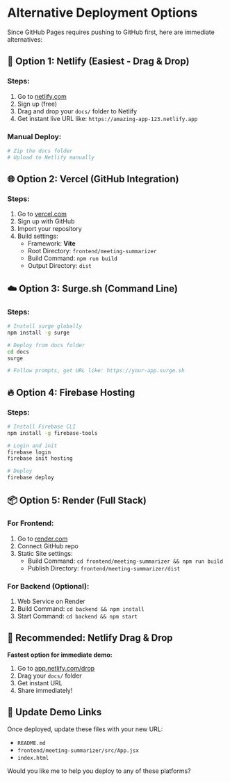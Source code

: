 # Alternative Deployment Options

Since GitHub Pages requires pushing to GitHub first, here are immediate alternatives:

## 🚀 Option 1: Netlify (Easiest - Drag & Drop)

### Steps:
1. Go to [netlify.com](https://netlify.com)
2. Sign up (free)
3. Drag and drop your `docs/` folder to Netlify
4. Get instant live URL like: `https://amazing-app-123.netlify.app`

### Manual Deploy:
```bash
# Zip the docs folder
# Upload to Netlify manually
```

## 🌐 Option 2: Vercel (GitHub Integration)

### Steps:
1. Go to [vercel.com](https://vercel.com)
2. Sign up with GitHub
3. Import your repository
4. Build settings:
   - Framework: **Vite**
   - Root Directory: `frontend/meeting-summarizer`
   - Build Command: `npm run build`
   - Output Directory: `dist`

## ☁️ Option 3: Surge.sh (Command Line)

### Steps:
```bash
# Install surge globally
npm install -g surge

# Deploy from docs folder
cd docs
surge

# Follow prompts, get URL like: https://your-app.surge.sh
```

## 🔥 Option 4: Firebase Hosting

### Steps:
```bash
# Install Firebase CLI
npm install -g firebase-tools

# Login and init
firebase login
firebase init hosting

# Deploy
firebase deploy
```

## 📦 Option 5: Render (Full Stack)

### For Frontend:
1. Go to [render.com](https://render.com)
2. Connect GitHub repo
3. Static Site settings:
   - Build Command: `cd frontend/meeting-summarizer && npm run build`
   - Publish Directory: `frontend/meeting-summarizer/dist`

### For Backend (Optional):
1. Web Service on Render
2. Build Command: `cd backend && npm install`
3. Start Command: `cd backend && npm start`

## 🎯 Recommended: Netlify Drag & Drop

**Fastest option for immediate demo:**

1. Go to [app.netlify.com/drop](https://app.netlify.com/drop)
2. Drag your `docs/` folder
3. Get instant URL
4. Share immediately!

## 🔄 Update Demo Links

Once deployed, update these files with your new URL:
- `README.md`
- `frontend/meeting-summarizer/src/App.jsx`
- `index.html`

Would you like me to help you deploy to any of these platforms?